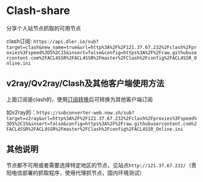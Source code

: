 # Clash-share
分享个人站节点抓取的可用节点

clash订阅: `https://api.dler.io/sub?target=clash&new_name=true&url=http%3A%2F%2F121.37.67.232%2Fclash%2Fproxies%3Fspeed%3D5%2C15&insert=false&config=https%3A%2F%2Fraw.githubusercontent.com%2FACL4SSR%2FACL4SSR%2Fmaster%2FClash%2Fconfig%2FACL4SSR_Online.ini`


## v2ray/Qv2ray/Clash及其他客户端使用方法

上面订阅是clash的，使用[订阅转换](https://acl4ssr-sub.github.io/)后可转换为其他客户端订阅

如v2ray的：`https://subconverter-web.now.sh/sub?target=v2ray&url=http%3A%2F%2F121.37.67.232%2Fclash%2Fproxies%3Fspeed%3D5%2C15&insert=false&config=https%3A%2F%2Fraw.githubusercontent.com%2FACL4SSR%2FACL4SSR%2Fmaster%2FClash%2Fconfig%2FACL4SSR_Online.ini`

## 其他说明
节点都不可用或者需要选择特定地区的节点，见站点`http://121.37.67.232/`（贵阳电信部署的抓取程序，使用代理抓节点，国内环境测试）


